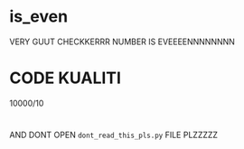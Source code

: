 # is_even
VERY GUUT CHECKKERRR NUMBER IS EVEEEENNNNNNNN

# CODE KUALITI
 10000/10
 
# 
AND DONT OPEN `dont_read_this_pls.py` FILE PLZZZZZ
